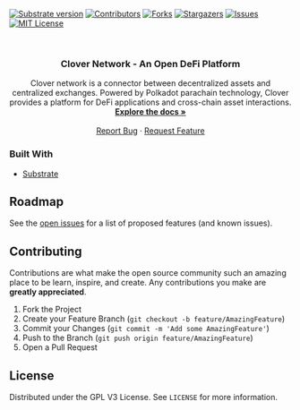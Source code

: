 [![Substrate version](https://img.shields.io/badge/Substrate-2.0.0-blue?logo=Parity%20Substrate)](https://substrate.dev/)
[![Contributors][contributors-shield]][contributors-url]
[![Forks][forks-shield]][forks-url]
[![Stargazers][stars-shield]][stars-url]
[![Issues][issues-shield]][issues-url]
[![MIT License][license-shield]][license-url]

<br />
<p align="center">
  <h3 align="center">Clover Network - An Open DeFi Platform</h3>
  <p align="center">
    Clover network is a connector between decentralized assets and centralized exchanges. Powered by Polkadot parachain technology, Clover provides a platform for DeFi applications and cross-chain asset interactions.
    <br />
    <a href="https://cloverdefi.com"><strong>Explore the docs »</strong></a>
    <br />
    <br />
    <a href="https://github.com/clover-network/clover/issues">Report Bug</a>
    ·
    <a href="https://github.com/clover-network/clover/issues">Request Feature</a>
  </p>
</p>

### Built With
* [Substrate](https://substrate.dev)

<!-- ROADMAP -->
## Roadmap

See the [open issues](https://github.com/clover-network/clover/issues) for a list of proposed features (and known issues).

<!-- CONTRIBUTING -->
## Contributing
Contributions are what make the open source community such an amazing place to be learn, inspire, and create. Any contributions you make are **greatly appreciated**.

1. Fork the Project
2. Create your Feature Branch (`git checkout -b feature/AmazingFeature`)
3. Commit your Changes (`git commit -m 'Add some AmazingFeature'`)
4. Push to the Branch (`git push origin feature/AmazingFeature`)
5. Open a Pull Request


<!-- LICENSE -->
## License
Distributed under the GPL V3 License. See `LICENSE` for more information.

[contributors-shield]: https://img.shields.io/github/contributors/clover-network/clover.svg?style=flat-square
[contributors-url]: https://github.com/clover-network/clover/graphs/contributors
[forks-shield]: https://img.shields.io/github/forks/clover-network/clover.svg?style=flat-square
[forks-url]: https://github.com/clover-network/clover/network/members
[stars-shield]: https://img.shields.io/github/stars/clover-network/clover.svg?style=flat-square
[stars-url]: https://github.com/clover-network/clover/stargazers
[issues-shield]: https://img.shields.io/github/issues/clover-network/clover.svg?style=flat-square
[issues-url]: https://github.com/clover-network/clover/issues
[license-shield]: https://img.shields.io/github/license/clover-network/clover.svg?style=flat-square
[license-url]: https://github.com/clover-network/clover/blob/master/LICENSE
